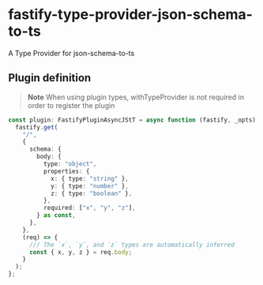 # fastify-type-provider-json-schema-to-ts

A Type Provider for json-schema-to-ts

## Plugin definition

> **Note**
> When using plugin types, withTypeProvider is not required in order to register the plugin

```ts
const plugin: FastifyPluginAsyncJStT = async function (fastify, _opts) {
  fastify.get(
    "/",
    {
      schema: {
        body: {
          type: "object",
          properties: {
            x: { type: "string" },
            y: { type: "number" },
            z: { type: "boolean" },
          },
          required: ["x", "y", "z"],
        } as const,
      },
    },
    (req) => {
      /// The `x`, `y`, and `z` types are automatically inferred
      const { x, y, z } = req.body;
    }
  );
};
```
